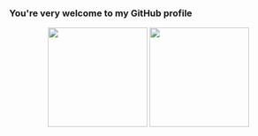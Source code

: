 ### You're very welcome to my GitHub profile

<div align="center">
  <img height="180em" src="https://github-readme-stats.vercel.app/api?username=tagrgr&show_icons=true&rank_icon=github&theme=blue-green" />
  <img height="180em" src="https://github-readme-stats.vercel.app/api/top-langs/?username=tagrgr&hide_progress=true&theme=blue-green" />
</div>
